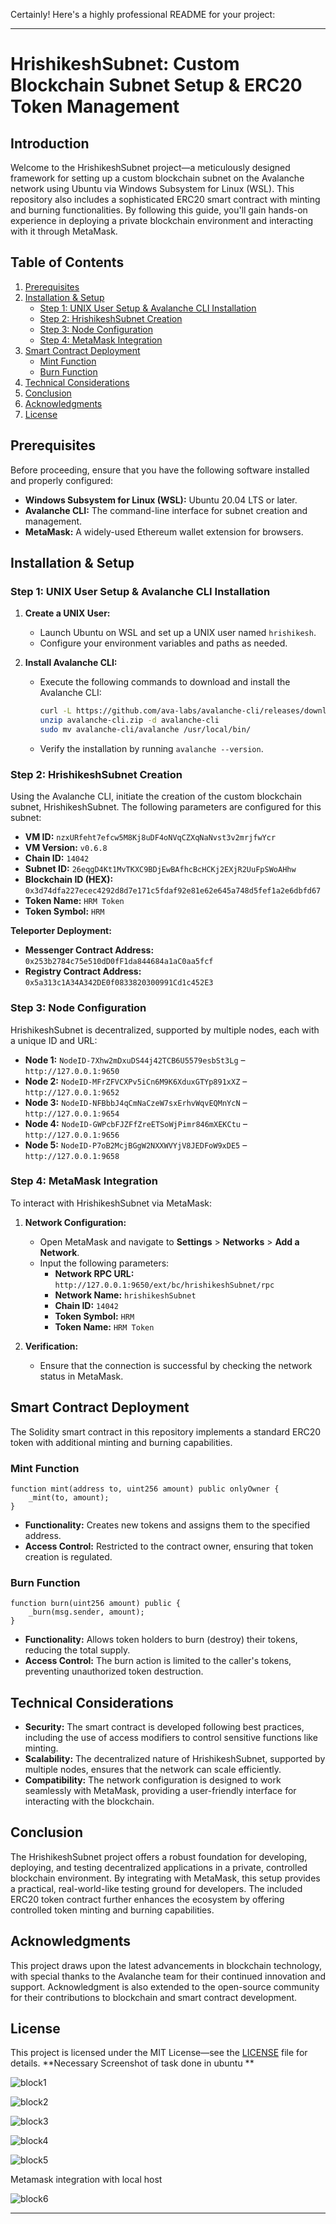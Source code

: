Certainly! Here's a highly professional README for your project:

---

# **HrishikeshSubnet: Custom Blockchain Subnet Setup & ERC20 Token Management**

## **Introduction**

Welcome to the HrishikeshSubnet project—a meticulously designed framework for setting up a custom blockchain subnet on the Avalanche network using Ubuntu via Windows Subsystem for Linux (WSL). This repository also includes a sophisticated ERC20 smart contract with minting and burning functionalities. By following this guide, you'll gain hands-on experience in deploying a private blockchain environment and interacting with it through MetaMask.

## **Table of Contents**

1. [Prerequisites](#prerequisites)
2. [Installation & Setup](#installation--setup)
   - [Step 1: UNIX User Setup & Avalanche CLI Installation](#step-1-unix-user-setup--avalanche-cli-installation)
   - [Step 2: HrishikeshSubnet Creation](#step-2-hrishikeshsubnet-creation)
   - [Step 3: Node Configuration](#step-3-node-configuration)
   - [Step 4: MetaMask Integration](#step-4-metamask-integration)
3. [Smart Contract Deployment](#smart-contract-deployment)
   - [Mint Function](#mint-function)
   - [Burn Function](#burn-function)
4. [Technical Considerations](#technical-considerations)
5. [Conclusion](#conclusion)
6. [Acknowledgments](#acknowledgments)
7. [License](#license)

## **Prerequisites**

Before proceeding, ensure that you have the following software installed and properly configured:

- **Windows Subsystem for Linux (WSL):** Ubuntu 20.04 LTS or later.
- **Avalanche CLI:** The command-line interface for subnet creation and management.
- **MetaMask:** A widely-used Ethereum wallet extension for browsers.

## **Installation & Setup**

### **Step 1: UNIX User Setup & Avalanche CLI Installation**

1. **Create a UNIX User:**
   - Launch Ubuntu on WSL and set up a UNIX user named `hrishikesh`.
   - Configure your environment variables and paths as needed.

2. **Install Avalanche CLI:**
   - Execute the following commands to download and install the Avalanche CLI:
     ```bash
     curl -L https://github.com/ava-labs/avalanche-cli/releases/download/v1.7.1/avalanche-cli-v1.7.1-linux.zip -o avalanche-cli.zip
     unzip avalanche-cli.zip -d avalanche-cli
     sudo mv avalanche-cli/avalanche /usr/local/bin/
     ```
   - Verify the installation by running `avalanche --version`.

### **Step 2: HrishikeshSubnet Creation**

Using the Avalanche CLI, initiate the creation of the custom blockchain subnet, HrishikeshSubnet. The following parameters are configured for this subnet:

- **VM ID:** `nzxURfeht7efcw5M8Kj8uDF4oNVqCZXqNaNvst3v2mrjfwYcr`
- **VM Version:** `v0.6.8`
- **Chain ID:** `14042`
- **Subnet ID:** `26eqgD4Kt1MvTKXC9BDjEwBAfhcBcHCKj2EXjR2UuFpSWoAHhw`
- **Blockchain ID (HEX):** `0x3d74dfa227ecec4292d8d7e171c5fdaf92e81e62e645a748d5fef1a2e6dbfd67`
- **Token Name:** `HRM Token`
- **Token Symbol:** `HRM`

**Teleporter Deployment:**

- **Messenger Contract Address:** `0x253b2784c75e510dD0fF1da844684a1aC0aa5fcf`
- **Registry Contract Address:** `0x5a313c1A34A342DE0f0833820300991Cd1c452E3`

### **Step 3: Node Configuration**

HrishikeshSubnet is decentralized, supported by multiple nodes, each with a unique ID and URL:

- **Node 1:** `NodeID-7Xhw2mDxuDS44j42TCB6U5579esbSt3Lg` – `http://127.0.0.1:9650`
- **Node 2:** `NodeID-MFrZFVCXPv5iCn6M9K6XduxGTYp891xXZ` – `http://127.0.0.1:9652`
- **Node 3:** `NodeID-NFBbbJ4qCmNaCzeW7sxErhvWqvEQMnYcN` – `http://127.0.0.1:9654`
- **Node 4:** `NodeID-GWPcbFJZFfZreETSoWjPimr846mXEKCtu` – `http://127.0.0.1:9656`
- **Node 5:** `NodeID-P7oB2McjBGgW2NXXWVYjV8JEDFoW9xDE5` – `http://127.0.0.1:9658`

### **Step 4: MetaMask Integration**

To interact with HrishikeshSubnet via MetaMask:

1. **Network Configuration:**
   - Open MetaMask and navigate to **Settings** > **Networks** > **Add a Network**.
   - Input the following parameters:
     - **Network RPC URL:** `http://127.0.0.1:9650/ext/bc/hrishikeshSubnet/rpc`
     - **Network Name:** `hrishikeshSubnet`
     - **Chain ID:** `14042`
     - **Token Symbol:** `HRM`
     - **Token Name:** `HRM Token`

2. **Verification:**
   - Ensure that the connection is successful by checking the network status in MetaMask.

## **Smart Contract Deployment**

The Solidity smart contract in this repository implements a standard ERC20 token with additional minting and burning capabilities.

### **Mint Function**

```solidity
function mint(address to, uint256 amount) public onlyOwner {
    _mint(to, amount);
}
```

- **Functionality:** Creates new tokens and assigns them to the specified address.
- **Access Control:** Restricted to the contract owner, ensuring that token creation is regulated.

### **Burn Function**

```solidity
function burn(uint256 amount) public {
    _burn(msg.sender, amount);
}
```

- **Functionality:** Allows token holders to burn (destroy) their tokens, reducing the total supply.
- **Access Control:** The burn action is limited to the caller's tokens, preventing unauthorized token destruction.

## **Technical Considerations**

- **Security:** The smart contract is developed following best practices, including the use of access modifiers to control sensitive functions like minting.
- **Scalability:** The decentralized nature of HrishikeshSubnet, supported by multiple nodes, ensures that the network can scale efficiently.
- **Compatibility:** The network configuration is designed to work seamlessly with MetaMask, providing a user-friendly interface for interacting with the blockchain.

## **Conclusion**

The HrishikeshSubnet project offers a robust foundation for developing, deploying, and testing decentralized applications in a private, controlled blockchain environment. By integrating with MetaMask, this setup provides a practical, real-world-like testing ground for developers. The included ERC20 token contract further enhances the ecosystem by offering controlled token minting and burning capabilities.

## **Acknowledgments**

This project draws upon the latest advancements in blockchain technology, with special thanks to the Avalanche team for their continued innovation and support. Acknowledgment is also extended to the open-source community for their contributions to blockchain and smart contract development.

## **License**

This project is licensed under the MIT License—see the [LICENSE](LICENSE) file for details.
**Necessary Screenshot of task done in ubuntu **

![block1](https://github.com/user-attachments/assets/0c985b2f-dc02-4c64-87c3-afe245809fe2)

![block2](https://github.com/user-attachments/assets/1af20f8b-2385-43a8-8f92-d44162b6c499)

![block3](https://github.com/user-attachments/assets/b0b1e8de-33a9-40f1-a318-75d92ee556c3)

![block4](https://github.com/user-attachments/assets/ca65eee2-285c-4e32-8c61-6aa5792873dc)

![block5](https://github.com/user-attachments/assets/1fd5e233-ecb3-4dd6-9120-3157e99b6e3c)

Metamask integration with local host

![block6](https://github.com/user-attachments/assets/d9cfd7a6-aab6-4dac-8140-85e2a0dbb860)

---


